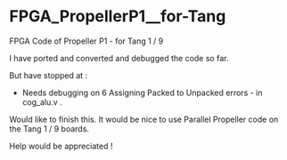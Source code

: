 # FPGA_PropellerP1__for-Tang
FPGA Code of Propeller P1 - for Tang 1 / 9

I have ported and converted and debugged the code so far.

But have stopped at :
- Needs debugging on 6 Assigning Packed to Unpacked errors - in cog_alu.v .

Would like to finish this.
It would be nice to use Parallel Propeller code on the Tang 1 / 9 boards.

Help would be appreciated !
